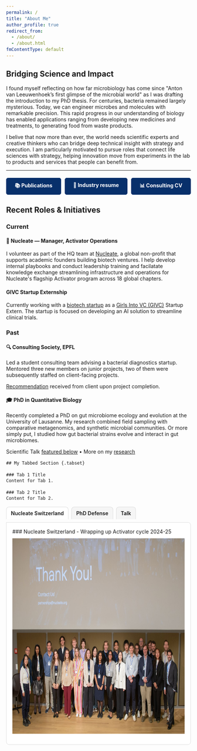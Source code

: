 ```yaml
---
permalink: /
title: "About Me"
author_profile: true
redirect_from:
  - /about/
  - /about.html
fmContentType: default
---
```


## Bridging Science and Impact

I found myself reflecting on how far microbiology has come since "Anton van Leeuwenhoek’s first glimpse of the microbial world" as I was drafting the introduction to my PhD thesis. For centuries, bacteria remained largely mysterious. Today, we can engineer microbes and molecules with remarkable precision. This rapid progress in our understanding of biology has enabled applications ranging from developing new medicines and treatments, to generating food from waste products.

I belive that now more than ever, the world needs scientific experts and creative thinkers who can bridge deep technical insight with strategy and execution. I am particularly motivated to pursue roles that connect life sciences with strategy, helping innovation move from experiments in the lab to products and services that people can benefit from.

---

<div style="display: flex; flex-wrap: wrap; justify-content: center; gap: 10px; margin-top: 20px;">
  <a href="/cv#publications" style="text-decoration: none; color: white; font-weight: bold; background-color: #08306b; border: 1px solid #08306b; padding: 10px 20px; border-radius: 5px; flex: 1 1 auto; text-align: center;">📚 Publications</a>
  <a href="/files/AiswaryaPrasad_industry_resume.pdf" style="text-decoration: none; color: white; font-weight: bold; background-color: #08306b; border: 1px solid #08306b; padding: 10px 20px; border-radius: 5px; flex: 1 1 auto; text-align: center;">📄 Industry resume</a>
  <!-- <a href="/files/AiswaryaPrasad_industry_resume.pdf" style="text-decoration: none; color: white; font-weight: bold; background-color: #08306b; border: 1px solid #08306b; padding: 10px 20px; border-radius: 5px; flex: 1 1 auto; text-align: center;">🧪 Technical Resume</a> -->
  <a href="/files/AiswaryaPrasad_consulting_CV.pdf" style="text-decoration: none; color: white; font-weight: bold; background-color: #08306b; border: 1px solid #08306b; padding: 10px 20px; border-radius: 5px; flex: 1 1 auto; text-align: center;">📊 Consulting CV</a>
</div>

<!-- --- -->

## Recent Roles & Initiatives

### Current

#### 🧬 Nucleate — Manager, Activator Operations  
I volunteer as part of the HQ team at [Nucleate](https://nucleate.org/), a global non-profit that supports academic founders building biotech ventures. I help develop internal playbooks and conduct leadership training and facilatate knowledge exchange streamlining infrastructure and operations for Nucleate's flagship Activator program across 18 global chapters.

#### GIVC Startup Externship
Currently working with a [biotech startup](https://www.doubleblindbio.co) as a [Girls Into VC (GIVC)](https://www.girlsintovc.com/) Startup Extern. The startup is focused on developing an AI solution to streamline clinical trials.

### Past

#### 🔍 Consulting Society, EPFL  
Led a student consulting team advising a bacterial diagnostics startup. Mentored three new members on junior projects, two of them were subsequently staffed on client-facing projects.

[Recommendation](https://www.linkedin.com/in/aiswarya--prasad/#:~:text=Recommendations,Recommendations) received from client upon project completion.

#### 🎓 PhD in Quantitative Biology  
Recently completed a PhD on gut microbiome ecology and evolution at the University of Lausanne. My research combined field sampling with comparative metagenomics, and synthetic microbial communities. Or more simply put, I studied how gut bacterial strains evolve and interact in gut microbiomes.

Scientific Talk [featured below](#Featured) • More on my [research](/research)

<!-- --- -->

<a id="Featured"></a>

    ## My Tabbed Section {.tabset}

    ### Tab 1 Title
    Content for Tab 1.

    ### Tab 2 Title
    Content for Tab 2.

<style>
.tabs { margin-top: 1rem; }
.tab-links { list-style: none; display: flex; gap: 8px; padding: 0; margin: 0 0 8px; flex-wrap: wrap; }
.tab-links a { display: inline-block; padding: 8px 12px; background: #f5f5f5; border: 1px solid #ddd; border-bottom: none; border-radius: 8px 8px 0 0; text-decoration: none; font-weight: 600; }
.tab-links a[aria-selected="true"] { background: #fff; }
.tab { display: none; border: 1px solid #ddd; border-radius: 0 8px 8px 8px; padding: 1rem; background: #fff; }
.tab.active { display: block; }
</style>

<div class="tabs">
  <ul class="tab-links" role="tablist">
    <li><a href="#t1" role="tab" aria-controls="t1" aria-selected="true">Nucleate Switzerland</a></li>
    <li><a href="#t2" role="tab" aria-controls="t2">PhD Defense</a></li>
    <li><a href="#t3" role="tab" aria-controls="t3">Talk</a></li>
  </ul>

  <div id="t1" class="tab active" markdown="1">
### Nucleate Switzerland - Wrapping up Activator cycle 2024-25

<img src="/images/engagement/NucleateSwitzerland.jpeg" alt="Nucleate Switzerland Leadership, Mentors, Experts and Activator Cohort 2024-25" style="width:100%;max-width:800px;margin-top:10px;margin-bottom:10px;" width="800" height="533">
  </div>

  <div id="t2" class="tab" markdown="1">
### Celebrating a successful PhD defense!

July 3rd, 2025 marked the end of an incredible journey as I successfully defended my PhD thesis titled "Ecology and Evolution of Gut Microbiota in Honeybees". It was a day filled with sharing my joy, gratitude and pride with family, friends and collegues. Insights and Reflections [here](/posts/2025/10/phd-defense-celebration-insights-and-reflections/).

<!-- [Thesis available here.](https://infoscience.epfl.ch/record/298354) -->

<div class="gallery">
  <img src="/images/PhDDefense1.jpg" alt="PhD Defense Celebration 1" style="width:100%;max-width:300px;margin:5px;" width="300" height="200">
  <img src="/images/PhDDefense2.jpg" alt="PhD Defense Celebration 2" style="width:100%;max-width:300px;margin:5px;" width="300" height="200">
  <img src="/images/PhDDefense3.jpg" alt="PhD Defense Celebration 3" style="width:100%;max-width:300px;margin:5px;" width="300" height="200">
</div>
  </div>

  <div id="t3" class="tab" markdown="1">
### Talk - PhD research

<iframe src="https://cassyni.com/embed/events/MiMvAGXxaxTMCvZ75uqhpy" title="Evolution and Functional Potential of Gut Microbiota in Honeybees: A Comparative Metagenomic Approach - presented by Aiswarya Prasad (Cassyni)" frameBorder="0" scrolling="no" style="width:100%;height:100%;aspect-ratio:16/9;max-width:100%" allow="fullscreen; accelerometer; autoplay; encrypted-media; gyroscope; picture-in-picture"></iframe>
  </div>
</div>

<script>
const links = document.querySelectorAll('.tab-links a');
const tabs  = document.querySelectorAll('.tab');

links.forEach(link => {
  link.addEventListener('click', e => {
    e.preventDefault();
    // toggle link state
    links.forEach(a => a.setAttribute('aria-selected','false'));
    link.setAttribute('aria-selected','true');
    // toggle panels
    tabs.forEach(t => t.classList.remove('active'));
    const target = document.querySelector(link.getAttribute('href'));
    if (target) target.classList.add('active');
  });
});
</script>



